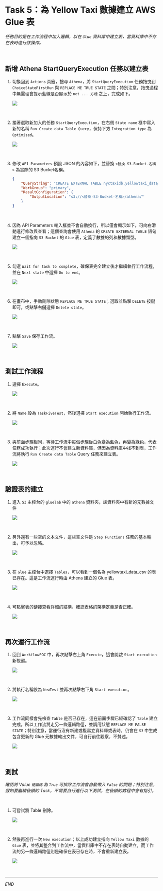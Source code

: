# Task 5：為 Yellow Taxi 數據建立 AWS Glue 表

_任務目的是在工作流程中加入邏輯，以在 `Glue` 資料庫中建立表，當資料庫中不存在表時進行該操作。_

<br>

## 新增 Athena StartQueryExecution 任務以建立表

1. 切換回到 `Actions` 頁籤，搜尋 `Athena`，將 `StartQueryExecution` 任務拖曳到 `ChoiceStateFirstRun` 與 `REPLACE ME TRUE STATE` 之間；特別注意，拖曳過程中無需理會提示藍線是否顯示於 `not ... 方塊` 之上，完成如下。

    ![](images/img_70.png)

<br>

2. 接著選取新加入的任務 `StartQueryExecution`，在右側 `State name` 框中寫入新的名稱 `Run Create data Table Query`，保持下方 `Integration type` 為 `Optimized`。

    ![](images/img_71.png)

<br>

3. 修改 `API Parameters` 預設 JSON 的內容如下，並替換 `<替換-S3-Bucket-名稱>` 為實際的 S3 Bucket名稱。

    ```json
    {
        "QueryString": "CREATE EXTERNAL TABLE nyctaxidb.yellowtaxi_data_csv(  vendorid bigint,   tpep_pickup_datetime string,   tpep_dropoff_datetime string,   passenger_count bigint,   trip_distance double,   ratecodeid bigint,   store_and_fwd_flag string,   pulocationid bigint,   dolocationid bigint,   payment_type bigint,   fare_amount double,   extra double,   mta_tax double,   tip_amount double,   tolls_amount double,   improvement_surcharge double,   total_amount double,   congestion_surcharge double) ROW FORMAT DELIMITED   FIELDS TERMINATED BY ',' STORED AS INPUTFORMAT   'org.apache.hadoop.mapred.TextInputFormat' OUTPUTFORMAT   'org.apache.hadoop.hive.ql.io.HiveIgnoreKeyTextOutputFormat' LOCATION  's3://<替換-S3-Bucket-名稱>/nyctaxidata/data/' TBLPROPERTIES (  'skip.header.line.count'='1')",
        "WorkGroup": "primary",
        "ResultConfiguration": {
            "OutputLocation": "s3://<替換-S3-Bucket-名稱>/athena/"
        }
    }
    ```

<br>

4. 因為 API Parameters 輸入框並不會自動換行，所以僅會顯示如下，可向右滑動進行修改與查看；這個查詢會使用 `Athena` 的 `CREATE EXTERNAL TABLE` 語句建立一個指向 `S3 Bucket` 的 `Glue` 表，定義了數據的列和數據類型。

    ![](images/img_72.png)

<br>

5. 勾選 `Wait for task to complete`，確保表完全建立後才繼續執行工作流程，並在 `Next state` 中選擇 `Go to end`。

    ![](images/img_73.png)

<br>

6. 在畫布中，手動刪除狀態 `REPLACE ME TRUE STATE`；選取並點擊 `DELETE` 按鍵即可，或點擊右鍵選擇 `Delete state`。

    ![](images/img_74.png)

<br>

7. 點擊 `Save` 保存工作流。

    ![](images/img_75.png)

<br>

## 測試工作流程

1. 選擇 `Execute`。

    ![](images/img_76.png)

<br>

2. 將 `Name` 設為 `TaskFiveTest`，然後選擇 `Start execution` 開始執行工作流。

    ![](images/img_77.png)

<br>

3. 與前面步驟相同，等待工作流中每個步驟從白色變為藍色，再變為綠色，代表任務成功執行；此次運行不會建立新資料庫，但因為資料庫中找不到表，工作流將執行 `Run Create data Table` Query 任務來建立表。

    ![](images/img_78.png)

<br>

## 驗證表的建立

1. 進入 `S3` 主控台的 `gluelab` 中的 `athena` 資料夾，該資料夾中有新的元數據文件

    ![](images/img_80.png)

<br>

2. 另外還有一些空的文本文件，這些空文件是 `Step Functions` 任務的基本輸出，可予以忽略。

    ![](images/img_79.png)

<br>

3. 在 `Glue` 主控台中選擇 `Tables`，可以看到一個名為 yellowtaxi_data_csv 的表已存在。這是工作流運行時由 Athena 建立的 Glue 表。

    ![](images/img_88.png)

<br>

4. 可點擊表的鏈接查看詳細的結構，確認表格的架構定義是否正確。

    ![](images/img_89.png)

<br>

## 再次運行工作流

1. 回到 `WorkflowPOC` 中，再次點擊右上角 `Execute`，這會開啟 `Start execution` 新視窗。

    ![](images/img_90.png)

<br>

2. 將執行名稱設為 `NewTest` 並再次點擊右下角 `Start execution`。

    ![](images/img_91.png)

<br>

3. 工作流同樣會先檢查 `Table` 是否已存在，這在前面步驟已經確認了 `Table` 建立完成，所以工作流將走另一條邏輯路徑，並調用狀態 `REPLACE ME FALSE STATE`；特別注意，當運行沒有新建或複寫立資料庫或表時，仍會在 `S3` 中生成包含更新的 Glue 元數據輸出文件，可自行前往觀察，不贅述。

    ![](images/img_92.png)

<br>

## 測試

_確認將 Value `硬編碼` 為 `True` 可排除工作流會自動帶入 `False` 的問題；特別注意，假如要繼續後續的 Task，不需要自行進行以下測試，在後續的教程中會有指引。_

<br>

1. 可嘗試將 Table 刪除。

    ![](images/img_93.png)

<br>

2. 然後再進行一次 `New execution`；以上成功建立指向 `Yellow Taxi` 數據的 `Glue` 表，並將其整合到工作流中，當資料庫中不存在表時自動建立，而工作流的另一條邏輯路徑則是確保在表已存在時，不會重新建立表。

    ![](images/img_94.png)

<br>

___

_END_

